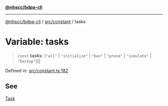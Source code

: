 [**@nhscc/bdpa-cli**](../../../README.md)

***

[@nhscc/bdpa-cli](../../../README.md) / [src/constant](../README.md) / tasks

# Variable: tasks

> `const` **tasks**: (`"all"` \| `"initialize"` \| `"ban"` \| `"prune"` \| `"simulate"` \| `"backup"`)[]

Defined in: [src/constant.ts:182](https://github.com/nhscc/bdpa-cli/blob/ff937d5fa5de96938ab72f8ce38af693e479fb18/src/constant.ts#L182)

## See

[Task](Task.md)

